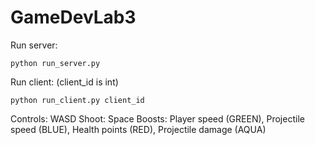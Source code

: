 # GameDevLab3

Run server:

```
python run_server.py
```

Run client:
(client_id is int)

```
python run_client.py client_id
```

Controls: WASD
Shoot: Space
Boosts: Player speed (GREEN), Projectile speed (BLUE), Health points (RED), Projectile damage (AQUA)
